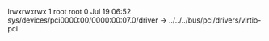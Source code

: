 lrwxrwxrwx 1 root root 0 Jul 19 06:52 sys/devices/pci0000:00/0000:00:07.0/driver -> ../../../bus/pci/drivers/virtio-pci
